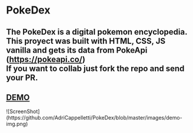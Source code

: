 # PokeDex
The PokeDex is a digital pokemon encyclopedia.<br>
This proyect was built with HTML, CSS, JS vanilla and gets its data from PokeApi (https://pokeapi.co/)<br>
If you want to collab just fork the repo and send your PR.
--

<h2><a href="https://adricappelletti.github.io/PokeDex/" target='_blank'>DEMO</a></h2>
![ScreenShot](https://github.com/AdriCappelletti/PokeDex/blob/master/images/demo-img.png)
